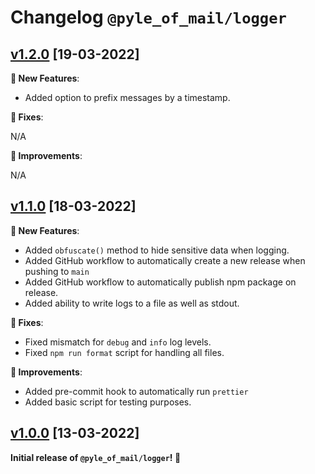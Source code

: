 # Changelog `@pyle_of_mail/logger`

## [v1.2.0](https://github.com/Pyle-of-Mail/logger/releases/tag/v1.2.0) [19-03-2022]

**🚀 New Features**:

- Added option to prefix messages by a timestamp.

**🔧 Fixes**:

N/A

**🌟 Improvements**:

N/A

## [v1.1.0](https://github.com/Pyle-of-Mail/logger/releases/tag/v1.1.0) [18-03-2022]

**🚀 New Features**:

- Added `obfuscate()` method to hide sensitive data when logging.
- Added GitHub workflow to automatically create a new release when pushing to `main`
- Added GitHub workflow to automatically publish npm package on release.
- Added ability to write logs to a file as well as stdout.

**🔧 Fixes**:

- Fixed mismatch for `debug` and `info` log levels.
- Fixed `npm run format` script for handling all files.

**🌟 Improvements**:

- Added pre-commit hook to automatically run `prettier`
- Added basic script for testing purposes.

## [v1.0.0](https://github.com/Pyle-of-Mail/logger/releases/tag/v1.0.0) [13-03-2022]

**Initial release of `@pyle_of_mail/logger`! 🥇**
